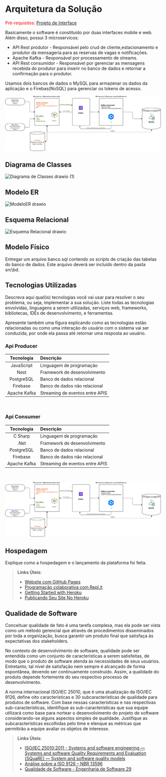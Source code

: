 # Arquitetura da Solução

<span style="color:red">Pré-requisitos: <a href="3-Projeto de Interface.md"> Projeto de Interface</a></span>

Basicamente o software é constituido por duas interfaces mobile e web. Além disso, possui 3 microservicos:
* API Rest produtor - Responsável pelo crud de cliente,estacionamento e produtor da mensageria para as reservas de vagas e notificações.
* Apache Kafka - Responsável por processamento de streams.
* API Rest consumidor - Responsável por gerenciar as mensagens recebida do produtor para inserir no banco de dados e retornar a confirmação para o produtor.

Usamos dois bancos de dados o MySQL para armazenar os dados da aplicação e o Firebas(NoSQL) para gerenciar os tokens de acesso. 

![Arquitetura da Solução](img/arquitetura.png)

## Diagrama de Classes

![Diagrama de Classes drawio (1)](https://user-images.githubusercontent.com/88891675/233728019-a9226887-49d9-40fe-b770-945e5031e5a6.png)

## Modelo ER

![ModeloER drawio](https://user-images.githubusercontent.com/88891675/233728086-6a9e949a-2d2f-44dc-8211-2140a21d33fa.png)


## Esquema Relacional

![Esquema Relacional drawio](https://user-images.githubusercontent.com/88891675/233728164-83883aa0-3f46-48e8-bde9-9c4ca3cd0cb7.png)


## Modelo Físico

Entregar um arquivo banco.sql contendo os scripts de criação das tabelas do banco de dados. Este arquivo deverá ser incluído dentro da pasta src\bd.

## Tecnologias Utilizadas

Descreva aqui qual(is) tecnologias você vai usar para resolver o seu problema, ou seja, implementar a sua solução. Liste todas as tecnologias envolvidas, linguagens a serem utilizadas, serviços web, frameworks, bibliotecas, IDEs de desenvolvimento, e ferramentas.

Apresente também uma figura explicando como as tecnologias estão relacionadas ou como uma interação do usuário com o sistema vai ser conduzida, por onde ela passa até retornar uma resposta ao usuário.

### **Api Producer**

|  Tecnologia | Descrição  | 
| :------------: | :------------ |
| JavaScript|  Linguagem de programação |
| Nest |  Framework de desenvolvimento  | 
| PostgreSQL  |  Banco de dados relacional | 
| Firebase |  Banco de dados não relacional | 
| Apache Kafka | Streaming de eventos entre APIS 

<br>

### **Api Consumer**

|  Tecnologia | Descrição  | 
| :------------: | :------------ |
| C Sharp|  Linguagem de programação |
| .Net |  Framework de desenvolvimento  | 
| PostgreSQL  |  Banco de dados relacional | 
| Firebase |  Banco de dados não relacional | 
| Apache Kafka | Streaming de eventos entre APIS 


<br>

![Relação entre as tecnologias](img/arquitetura.png)

## Hospedagem

Explique como a hospedagem e o lançamento da plataforma foi feita.

> **Links Úteis**:
>
> - [Website com GitHub Pages](https://pages.github.com/)
> - [Programação colaborativa com Repl.it](https://repl.it/)
> - [Getting Started with Heroku](https://devcenter.heroku.com/start)
> - [Publicando Seu Site No Heroku](http://pythonclub.com.br/publicando-seu-hello-world-no-heroku.html)

## Qualidade de Software

Conceituar qualidade de fato é uma tarefa complexa, mas ela pode ser vista como um método gerencial que através de procedimentos disseminados por toda a organização, busca garantir um produto final que satisfaça às expectativas dos stakeholders.

No contexto de desenvolvimento de software, qualidade pode ser entendida como um conjunto de características a serem satisfeitas, de modo que o produto de software atenda às necessidades de seus usuários. Entretanto, tal nível de satisfação nem sempre é alcançado de forma espontânea, devendo ser continuamente construído. Assim, a qualidade do produto depende fortemente do seu respectivo processo de desenvolvimento.

A norma internacional ISO/IEC 25010, que é uma atualização da ISO/IEC 9126, define oito características e 30 subcaracterísticas de qualidade para produtos de software.
Com base nessas características e nas respectivas sub-características, identifique as sub-características que sua equipe utilizará como base para nortear o desenvolvimento do projeto de software considerando-se alguns aspectos simples de qualidade. Justifique as subcaracterísticas escolhidas pelo time e elenque as métricas que permitirão a equipe avaliar os objetos de interesse.

> **Links Úteis**:
>
> - [ISO/IEC 25010:2011 - Systems and software engineering — Systems and software Quality Requirements and Evaluation (SQuaRE) — System and software quality models](https://www.iso.org/standard/35733.html/)
> - [Análise sobre a ISO 9126 – NBR 13596](https://www.tiespecialistas.com.br/analise-sobre-iso-9126-nbr-13596/)
> - [Qualidade de Software - Engenharia de Software 29](https://www.devmedia.com.br/qualidade-de-software-engenharia-de-software-29/18209/)
